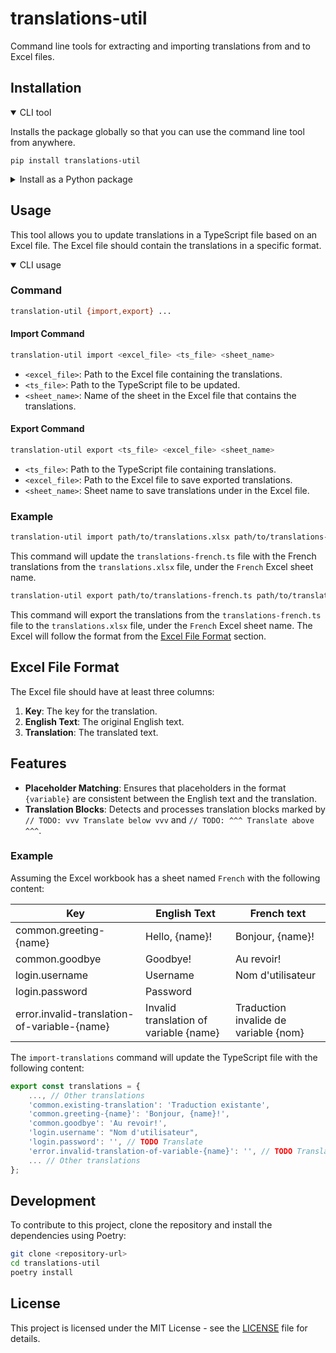 # translations-util

Command line tools for extracting and importing translations from and to Excel files.

## Installation
<details open>

<summary>CLI tool</summary>

Installs the package globally so that you can use the command line tool from anywhere.

```shell
pip install translations-util
```
</details>

<details>
<Summary>Install as a Python package</Summary>

## Installation with Poetry

To install using [Poetry](https://python-poetry.org/):

```sh
poetry add -D translations-util
```

Which will install the utils as a development dependency in your local python environment.

</details>

## Usage

This tool allows you to update translations in a TypeScript file based on an Excel file. The Excel file should contain
the translations in a specific format.

<details open>

<summary> CLI usage </summary>

### Command
```sh
translation-util {import,export} ...
```

#### Import Command
```sh
translation-util import <excel_file> <ts_file> <sheet_name>
```

- `<excel_file>`: Path to the Excel file containing the translations.
- `<ts_file>`: Path to the TypeScript file to be updated.
- `<sheet_name>`: Name of the sheet in the Excel file that contains the translations.

#### Export Command
```sh
translation-util export <ts_file> <excel_file> <sheet_name>
```

- `<ts_file>`: Path to the TypeScript file containing translations.
- `<excel_file>`: Path to the Excel file to save exported translations.
- `<sheet_name>`: Sheet name to save translations under in the Excel file.

### Example
```sh
translation-util import path/to/translations.xlsx path/to/translations-french.ts French
```
This command will update the `translations-french.ts` file with the French translations from the `translations.xlsx`
file, under the `French` Excel sheet name.

```sh
translation-util export path/to/translations-french.ts path/to/translations.xlsx French
```
This command will export the translations from the `translations-french.ts` file to the `translations.xlsx` file, under the `French` Excel sheet name.
The Excel will follow the format from the [Excel File Format](#Excel-File-Format) section.
</details>


## Excel File Format

The Excel file should have at least three columns:
1. **Key**: The key for the translation.
2. **English Text**: The original English text.
3. **Translation**: The translated text.

## Features

- **Placeholder Matching**: Ensures that placeholders in the format `{variable}` are consistent between the English text and the translation.
- **Translation Blocks**: Detects and processes translation blocks marked by `// TODO: vvv Translate below vvv` and `// TODO: ^^^ Translate above ^^^`.

### Example
Assuming the Excel workbook has a sheet named `French` with the following content:

| Key                                          | English Text                           | French text                           |
|----------------------------------------------|----------------------------------------|---------------------------------------|
| common.greeting-{name}                       | Hello, {name}!                         | Bonjour, {name}!                      |
| common.goodbye                               | Goodbye!                               | Au revoir!                            |
| login.username                               | Username                               | Nom d'utilisateur                     |
| login.password                               | Password                               |                                       |
| error.invalid-translation-of-variable-{name} | Invalid translation of variable {name} | Traduction invalide de variable {nom} |

The `import-translations` command will update the TypeScript file with the following content:

```javascript
export const translations = {
    ..., // Other translations
    'common.existing-translation': 'Traduction existante',
    'common.greeting-{name}': 'Bonjour, {name}!',
    'common.goodbye': 'Au revoir!',
    'login.username': "Nom d'utilisateur",
    'login.password': '', // TODO Translate
    'error.invalid-translation-of-variable-{name}': '', // TODO Translate
    ... // Other translations
};
```


## Development

To contribute to this project, clone the repository and install the dependencies using Poetry:

```sh
git clone <repository-url>
cd translations-util
poetry install
```

## License

This project is licensed under the MIT License - see the [LICENSE](./LICENSE.txt) file for details.

